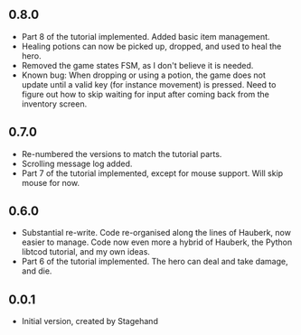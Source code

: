 ## 0.8.0

- Part 8 of the tutorial implemented. Added basic item management.
- Healing potions can now be picked up, dropped, and used to heal the hero.
- Removed the game states FSM, as I don't believe it is needed.
- Known bug: When dropping or using a potion, the game does not
update until a valid key (for instance movement) is pressed. Need
to figure out how to skip waiting for input after coming back from
the inventory screen.

## 0.7.0

- Re-numbered the versions to match the tutorial parts.
- Scrolling message log added.
- Part 7 of the tutorial implemented, except for mouse support.
Will skip mouse for now.

## 0.6.0

- Substantial re-write. Code re-organised along the lines of Hauberk,
now easier to manage. Code now even more a hybrid of Hauberk, the
Python libtcod tutorial, and my own ideas.
- Part 6 of the tutorial implemented. The hero can deal and take damage,
and die.

## 0.0.1

- Initial version, created by Stagehand
